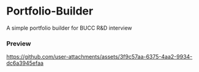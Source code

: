 # Portfolio-Builder
A simple portfolio builder for BUCC R&D interview

### Preview
https://github.com/user-attachments/assets/3f9c57aa-6375-4aa2-9934-dc6a3945efaa

